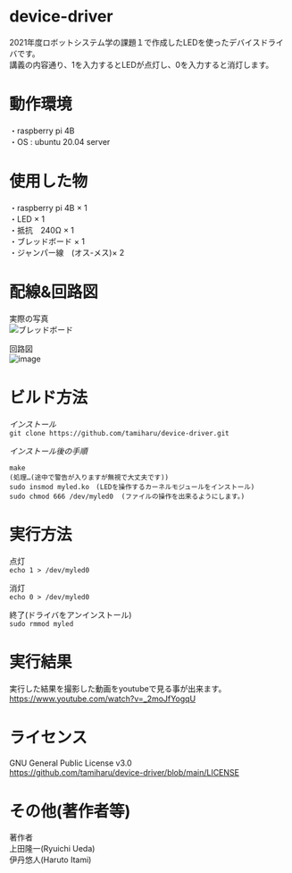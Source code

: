 # device-driver
2021年度ロボットシステム学の課題１で作成したLEDを使ったデバイスドライバです。  
講義の内容通り、1を入力するとLEDが点灯し、0を入力すると消灯します。

# 動作環境
・raspberry pi 4B  
・OS : ubuntu 20.04 server

# 使用した物
・raspberry pi 4B × 1  
・LED × 1  
・抵抗　240Ω × 1  
・ブレッドボード × 1  
・ジャンパー線　(オス-メス)× 2

# 配線&回路図
実際の写真  
![ブレッドボード](https://user-images.githubusercontent.com/93331260/146293272-bc1798c2-f006-4095-9d9e-8560502d7ec8.jpg)

回路図  
![image](https://user-images.githubusercontent.com/93331260/146293126-fb626c16-b252-45a9-854b-8c045fd2bbd6.png)


# ビルド方法
*インストール*  
    `git clone https://github.com/tamiharu/device-driver.git`  
    
*インストール後の手順*  

    make
    (処理…(途中で警告が入りますが無視で大丈夫です))
    sudo insmod myled.ko　(LEDを操作するカーネルモジュールをインストール)
    sudo chmod 666 /dev/myled0  (ファイルの操作を出来るようにします。)

# 実行方法
点灯  
`echo 1 > /dev/myled0`

消灯  
`echo 0 > /dev/myled0`

終了(ドライバをアンインストール)  
`sudo rmmod myled`


# 実行結果
実行した結果を撮影した動画をyoutubeで見る事が出来ます。  
https://www.youtube.com/watch?v=_2moJfYogqU

# ライセンス
GNU General Public License v3.0  
https://github.com/tamiharu/device-driver/blob/main/LICENSE

# その他(著作者等)
著作者  
上田隆一(Ryuichi Ueda)  
伊丹悠人(Haruto Itami)
